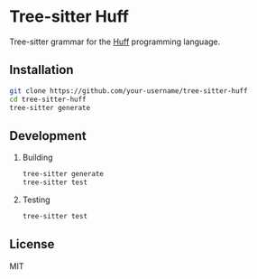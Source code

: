 # Tree-sitter Huff

Tree-sitter grammar for the [Huff](https://huff.sh) programming language.

## Installation

```bash
git clone https://github.com/your-username/tree-sitter-huff
cd tree-sitter-huff
tree-sitter generate
```

## Development

1. Building

    ```bash
    tree-sitter generate
    tree-sitter test
    ```

1. Testing

    ```bash
    tree-sitter test
    ```

## License

MIT
